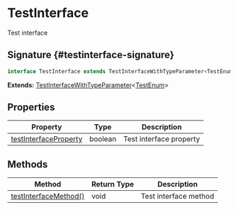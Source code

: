 # TestInterface

Test interface

## Signature {#testinterface-signature}

```typescript
interface TestInterface extends TestInterfaceWithTypeParameter<TestEnum> 
```
<b>Extends:</b> [TestInterfaceWithTypeParameter](docs/simple-suite-test/testinterfacewithtypeparameter-interface)<!-- -->&lt;[TestEnum](docs/simple-suite-test/testnamespace-testenum-enum)<!-- -->&gt;

## Properties

|  Property | Type | Description |
|  --- | --- | --- |
|  [testInterfaceProperty](docs/simple-suite-test/testnamespace-testinterface-testinterfaceproperty-propertysignature) | boolean | Test interface property |

## Methods

|  Method | Return Type | Description |
|  --- | --- | --- |
|  [testInterfaceMethod()](docs/simple-suite-test/testnamespace-testinterface-testinterfacemethod-methodsignature) | void | Test interface method |